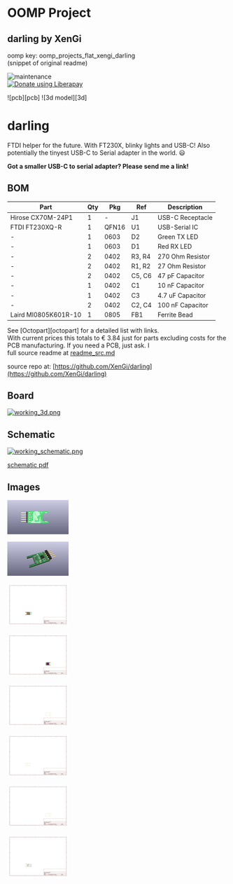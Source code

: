 # OOMP Project  
## darling  by XenGi  
  
oomp key: oomp_projects_flat_xengi_darling  
(snippet of original readme)  
  
![maintenance](https://img.shields.io/maintenance/yes/2023)  
[![Donate using Liberapay](https://liberapay.com/assets/widgets/donate.svg)](https://liberapay.com/xengi/donate)  
  
![pcb][pcb] ![3d model][3d]  
  
darling  
=======  
  
FTDI helper for the future. With FT230X, blinky lights and USB-C! Also potentially the tinyest USB-C to Serial adapter in the world. :smiley:  
  
__Got a smaller USB-C to serial adapter? Please send me a link!__  
  
  
BOM  
---  
  
| Part                 | Qty | Pkg   | Ref    | Description      |  
| -------------------- | -   | ----- | ------ | ---------------- |  
| Hirose CX70M-24P1    | 1   | -     | J1     | USB-C Receptacle |  
| FTDI FT230XQ-R       | 1   | QFN16 | U1     | USB-Serial IC    |  
| -                    | 1   | 0603  | D2     | Green TX LED     |  
| -                    | 1   | 0603  | D1     | Red RX LED       |  
| -                    | 2   | 0402  | R3, R4 | 270 Ohm Resistor |  
| -                    | 2   | 0402  | R1, R2 | 27 Ohm Resistor  |  
| -                    | 2   | 0402  | C5, C6 | 47 pF Capacitor  |  
| -                    | 1   | 0402  | C1     | 10 nF Capacitor  |  
| -                    | 1   | 0402  | C3     | 4.7 uF Capacitor |  
| -                    | 2   | 0402  | C2, C4 | 100 nF Capacitor |  
| Laird MI0805K601R-10 | 1   | 0805  | FB1    | Ferrite Bead     |  
  
See [Octopart][octopart] for a detailed list with links.  
With current prices this totals to € 3.84 just for parts excluding costs for the PCB manufacturing. If you need a PCB, just ask. I   
  full source readme at [readme_src.md](readme_src.md)  
  
source repo at: [https://github.com/XenGi/darling](https://github.com/XenGi/darling)  
## Board  
  
[![working_3d.png](working_3d_600.png)](working_3d.png)  
## Schematic  
  
[![working_schematic.png](working_schematic_600.png)](working_schematic.png)  
  
[schematic pdf](working_schematic.pdf)  
## Images  
  
[![working_3D_bottom.png](working_3D_bottom_140.png)](working_3D_bottom.png)  
  
[![working_3D_top.png](working_3D_top_140.png)](working_3D_top.png)  
  
[![working_assembly_page_01.png](working_assembly_page_01_140.png)](working_assembly_page_01.png)  
  
[![working_assembly_page_02.png](working_assembly_page_02_140.png)](working_assembly_page_02.png)  
  
[![working_assembly_page_03.png](working_assembly_page_03_140.png)](working_assembly_page_03.png)  
  
[![working_assembly_page_04.png](working_assembly_page_04_140.png)](working_assembly_page_04.png)  
  
[![working_assembly_page_05.png](working_assembly_page_05_140.png)](working_assembly_page_05.png)  
  
[![working_assembly_page_06.png](working_assembly_page_06_140.png)](working_assembly_page_06.png)  
